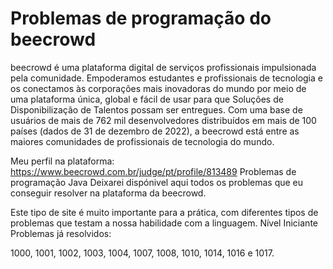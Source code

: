 # Problemas de programação do beecrowd

beecrowd é uma plataforma digital de serviços profissionais impulsionada pela comunidade. Empoderamos estudantes e profissionais de tecnologia e os conectamos às corporações mais inovadoras do mundo por meio de uma plataforma única, global e fácil de usar para que Soluções de Disponibilização de Talentos possam ser entregues. Com uma base de usuários de mais de 762 mil desenvolvedores distribuídos em mais de 100 países (dados de 31 de dezembro de 2022), a beecrowd está entre as maiores comunidades de profissionais de tecnologia do mundo.

Meu perfil na plataforma: https://www.beecrowd.com.br/judge/pt/profile/813489
Problemas de programação Java
Deixarei dispónivel aqui todos os problemas que eu conseguir resolver na plataforma da beecrowd.

Este tipo de site é muito importante para a prática, com diferentes tipos de problemas que testam a nossa habilidade com a linguagem.
Nível Iniciante
Problemas já resolvidos:

1000, 1001, 1002, 1003, 1004, 1007, 1008, 1010, 1014, 1016 e 1017.
